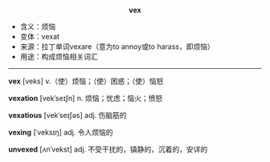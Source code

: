 
**<center>vex</center>**

- <span class="definition">含义：烦恼</span>
- <span class="definition">变体：vexat</span>
- <span class="definition">来源：拉丁单词vexare（意为to annoy或to harass，即烦恼）</span>
- <span class="definition">用途：构成烦恼相关词汇</span>

---

<span class="vocabulary">**vex**</span> [veks] v.（使）烦恼；（使）困惑；（使）恼怒

<span class="vocabulary">**vexation**</span> [vekˈseɪʃn] n. 烦恼；忧虑；恼火；愤怒

<span class="vocabulary">**vexatious**</span> [vekˈseɪʃəs] adj. 伤脑筋的

<span class="vocabulary">**vexing**</span> [ˈveksɪŋ] adj. 令人烦恼的

<span class="vocabulary">**unvexed**</span> [ʌnˈvekst] adj. 不受干扰的，镇静的，沉着的，安详的    
